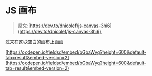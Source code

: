 # JS 画布

> 原文:[https://dev.to/dnicolef/js-canvas-3hi6](https://dev.to/dnicolef/js-canvas-3hi6)

过来在这块空白的画布上画画

[https://codepen.io/fieldsd/embed/bGbaWyq?height=600&default-tab=result&embed-version=2](https://codepen.io/fieldsd/embed/bGbaWyq?height=600&default-tab=result&embed-version=2)